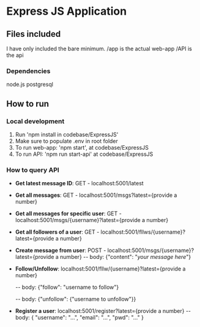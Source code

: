 # Express JS Application

## Files included

I have only included the bare minimum.
/app is the actual web-app
/API is the api

### Dependencies

node.js
postgresql

## How to run

### Local development

1. Run 'npm install in codebase/ExpressJS'
2. Make sure to populate .env in root folder
3. To run web-app: 'npm start', at codebase/ExpressJS
4. To run API: 'npm run start-api' at codebase/ExpressJS

### How to query API

- **Get latest message ID**: GET - localhost:5001/latest
- **Get all messages**: GET - localhost:5001/msgs?latest={provide a number}
- **Get all messages for specific user**: GET - localhost:5001/msgs/{username}?latest={provide a number}
- **Get all followers of a user**: GET - localhost:5001/fllws/{username}?latest={provide a number}
- **Create message from user**: POST - localhost:5001/msgs/{username}?latest={provide a number}
  -- body: {"content": "_your message here_"}

- **Follow/Unfollow**: localhost:5001/fllw/{username}?latest={provide a number}

  -- body: {"follow": "username to follow"}

  -- body: {"unfollow": {"username to unfollow"}}

- **Register a user**: localhost:5001/register?latest={provide a number}
    -- body: {
        "username": "...",
        "email": "...",
        "pwd": "..."
  }